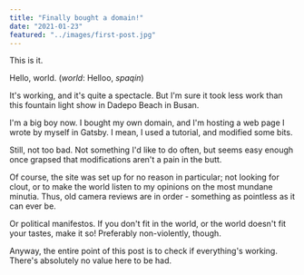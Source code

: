 ```yaml
---
title: "Finally bought a domain!"
date: "2021-01-23"
featured: "../images/first-post.jpg"
---
```

This is it.

Hello, world. (_world_: Helloo, _spaqin_)

It's working, and it's quite a spectacle. But I'm sure it took less work than this fountain light show in Dadepo Beach in Busan.

I'm a big boy now. I bought my own domain, and I'm hosting a web page I wrote by myself in Gatsby. I mean, I used a tutorial, and modified some bits.

Still, not too bad. Not something I'd like to do often, but seems easy enough once grapsed that modifications aren't a pain in the butt.

Of course, the site was set up for no reason in particular; not looking for clout, or to make the world listen to my opinions on the most mundane minutia. Thus, old camera reviews are in order - something as pointless as it can ever be.

Or political manifestos. If you don't fit in the world, or the world doesn't fit your tastes, make it so! Preferably non-violently, though.

Anyway, the entire point of this post is to check if everything's working. There's absolutely no value here to be had.